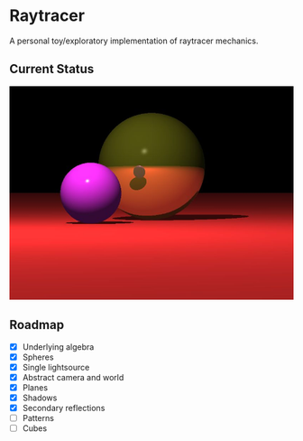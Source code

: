 # Raytracer

A personal toy/exploratory implementation of raytracer mechanics.

## Current Status

![Demo](demo.jpg)

## Roadmap

* [x] Underlying algebra
* [x] Spheres
* [x] Single lightsource
* [X] Abstract camera and world
* [X] Planes
* [x] Shadows
* [x] Secondary reflections
* [ ] Patterns
* [ ] Cubes
